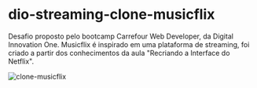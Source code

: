 # dio-streaming-clone-musicflix
Desafio proposto pelo bootcamp Carrefour Web Developer, da Digital Innovation One. Musicflix é inspirado em uma plataforma de streaming, foi criado a partir dos conhecimentos da aula "Recriando a Interface do Netflix".

![clone-musicflix](https://user-images.githubusercontent.com/101485327/166836188-2ddda5af-bb34-4080-aebf-25ee5513bd0e.png)
